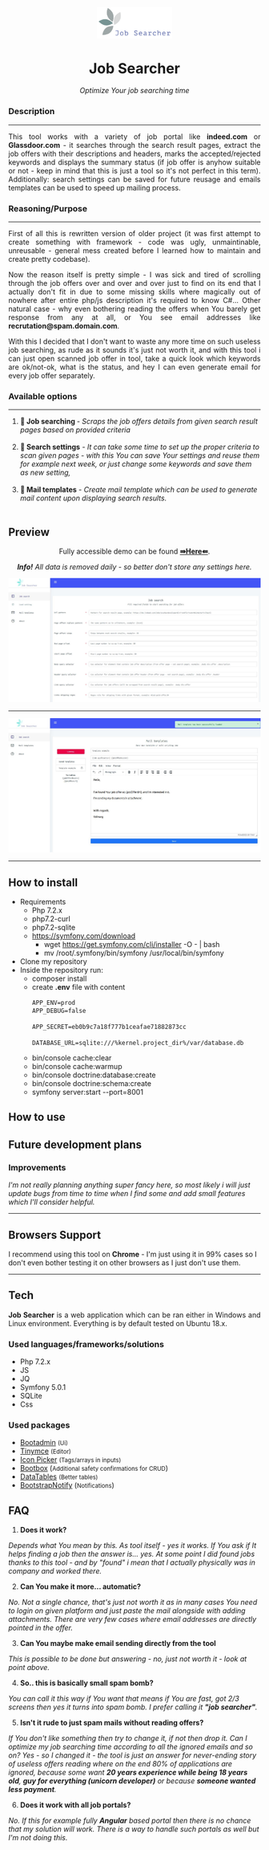<p align="center">
<img src="https://github.com/Volmarg/job-searcher/blob/master/github/logo.png?raw=true" width="150px;" />
</p>

<h1 align="center"> Job Searcher </h1>
<p align="center"><i>Optimize Your job searching time</i></p>

<h3>Description</h3>
<hr>
<p align="justify">
    This tool works with a variety of job portal like <b>indeed.com</b> or <b>Glassdoor.com</b> - it searches through the search result pages, extract the job offers with their descriptions and headers, marks the accepted/rejected keywords and displays the summary status (if job offer is anyhow suitable or not - keep in mind that this is just a tool so it's not perfect in this term). Additionally: search settings can be saved for future reusage and emails templates can be used to speed up mailing process.
</p>

<h3>Reasoning/Purpose</h3>
<hr>

<p align="justify">
    First of all this is rewritten version of older project (it was first attempt to create something with framework - code was ugly, unmaintinable, unreusable - general mess created before I learned how to maintain and create pretty codebase).
</p>

<p align="justify">
    Now the reason itself is pretty simple - I was sick and tired of scrolling through the job offers over and over and over just to find on its end that I actually don't fit in due to some missing skills where magically out of nowhere after entire php/js description it's required to know C#... Other natural case - why even bothering reading the offers when You barely get response from any at all, or You see email addresses like <b>recrutation@spam.domain.com</b>.
</p>

<p align="justify">
    With this I decided that I don't want to waste any more time on such useless job searching, as rude as it sounds it's just not worth it, and with this tool i can just open scanned job offer in tool, take a quick look which keywords are ok/not-ok, what is the status, and hey I can even generate email for every job offer separately.
</p>

<h3>Available options</h3>
<hr>

<ol>
    <li><b style="display:inline">🔎 Job searching </b> - <span align="justify"><i>Scraps the job offers details from given search result pages based on provided criteria</i>
        </span></li><br/>
        <li><b>💾 Search settings</b> <span align="justify"> - <i>It can take some time to set up the proper criteria to scan given pages - with this You can save Your settings and reuse them for example next week, or just change some keywords and save them as new setting,</i></span></li><br/>
        <li><b>📨 Mail templates</b> - <span align="justify"> <i>Create mail template which can be used to generate mail content upon displaying search results.
            </i></span></li><br/>
</ol>

<h2>Preview</h2>

<p align="center">Fully accessible demo can be found <a href="http://185.204.216.136:8001"><b>⇛Here⇚</b></a>.</p>
<p align="center"><i><b>Info!</b> All data is removed daily - so better don't store any settings here.</i></p>

<img src="https://github.com/Volmarg/job-searcher/blob/master/github/screen1.jpg?raw=true">

<hr>	
	
<img src="https://github.com/Volmarg/job-searcher/blob/master/github/screen2.jpg?raw=true">

</div>

<hr>

<h2>How to install</h2>

- Requirements
  - Php 7.2.x
  - php7.2-curl
  - php7.2-sqlite
  - https://symfony.com/download 
    - wget https://get.symfony.com/cli/installer -O - | bash
    - mv /root/.symfony/bin/symfony /usr/local/bin/symfony
- Clone my repository
- Inside the repository run:
  - composer install
  - create <b>.env</b> file with content
	````
	APP_ENV=prod
	APP_DEBUG=false

	APP_SECRET=eb0b9c7a18f777b1ceafae71882873cc

	DATABASE_URL=sqlite:///%kernel.project_dir%/var/database.db
	````
  - bin/console cache:clear
  - bin/console cache:warmup
  - bin/console doctrine:database:create
  - bin/console doctrine:schema:create
  - symfony server:start --port=8001


<h2>How to use</h2>

<h2>Future development plans</h2>

<h3>Improvements</h3>
<p>
	<i>I'm not really planning anything super fancy here, so most likely i will just update bugs from time to time when I find some and add small features which I'll consider helpful.</i>
</p>	
<hr>

<h2>Browsers Support</h2>
<p>
	I recommend using this tool on <b>Chrome</b> - I'm just using it in 99% cases so I don't even bother testing it on other browsers as I just don't use them.
</p>

<hr>

<h2>Tech</h2>
<p style="text-align:justify;">
	<b>Job Searcher</b> is a web application which can be ran either in Windows and Linux environment. Everything is by default tested on Ubuntu 18.x.
</p>

<h3>Used languages/frameworks/solutions</h3>

<ul>
<li>Php 7.2.x</li>
<li>JS</li>
<li>JQ</li>
<li>Symfony 5.0.1</li>
<li>SQLite</li>
<li>Css</li>
</ul>

<h3>Used packages</h3>
<ul>
<li><a href="https://github.com/iamshipon1988/bootadmin">Bootadmin</a> <small>(Ui)</small></li>
<li><a href="https://github.com/tinymce/">Tinymce</a> <small>(Editor)</small></li>
<li><a href="https://github.com/selectize">Icon Picker</a> <small>(Tags/arrays in inputs)</small></li>
<li><a href="https://github.com/makeusabrew/bootbox">Bootbox</a> (<small>Additional safety confirmations for CRUD</small>)
</li>
<li><a href="https://github.com/DataTables/DataTables">DataTables</a> <small>(Better tables)</small></li>
<li><a href="https://github.com/mouse0270/bootstrap-notify">BootstrapNotify</a> (<small>Notifications</small>)</li>
</ul>

<h2>FAQ</h2>

1. <b>Does it work?</b>
<p>
<i>
Depends what You mean by this. As tool itself - yes it works. If You ask if It helps finding a job then the answer is... yes. At some point I did found jobs thanks to this tool - and by "found" i mean that I actually physically was in company and worked there.
</i>
</p>

2. <b>Can You make it more... automatic?</b>
<p>
<i>
No. Not a single chance, that's just not worth it as in many cases You need to login on given platform and just paste the mail alongside with adding attachments. There are very few cases where email addresses are directly pointed in the offer.
</i>
</p>

3. <b>Can You maybe make email sending directly from the tool</b>
<p>
<i>
This is possible to be done but answering - no, just not worth it - look at point above.
</i>
</p>

4. <b>So.. this is basically small spam bomb?</b>
<p>
<i>
You can call it this way if You want that means if You are fast, got 2/3 screens then yes it turns into spam bomb. I prefer calling it <b>"job searcher"</b>.
</i>
</p>

5. <b>Isn't it rude to just spam mails without reading offers?</b>
<p>
<i>
If You don't like something then try to change it, if not then drop it. Can I optimize my job searching time according to all the ignored emails and so on? Yes - so I changed it - the tool is just an answer for never-ending story of useless offers reading where on the end 80% of applications are ignored, because some want <b>20 years experience while being 18 years old</b>, <b>guy for everything (unicorn developer)</b> or because <b>someone wanted less payment</b>.
</i>
</p>

6. <b>Does it work with all job portals?</b>
<p>
<i>
	No. If this for example fully <b>Angular</b> based portal then there is no chance that my solution will work. There is a way to handle such portals as well but I'm not doing this.
</i>
</p>

